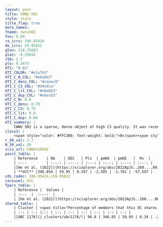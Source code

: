 ```yaml
---
layout: post
title: CWNU 502
style: style
title_flag: true
more_names: 
fname: cwnu502
fov: 0.09
ra_icrs: 346.85424
de_icrs: 59.95022
glon: 110.25683
glat: -0.33656
r50: 2.7
plx: 0.3475
UTI: "0.01"
UTI_COLOR: "#e1a7b3"
UTI_C_N_COL: "#e0a6b3"
UTI_C_dens_COL: "#ceeac9"
UTI_C_C3_COL: "#d4edca"
UTI_C_lit_COL: "#e0a6b3"
UTI_C_dup_COL: "#e6acb3"
UTI_C_N: 0.0
UTI_C_dens: 0.78
UTI_C_C3: 0.75
UTI_C_lit: 0.0
UTI_C_dup: 0.04
UTI_summary: |
    CWNU 502 is a sparse, dense object of high C3 quality. It was recently reported in the literature.<br><br><span style="color: #99180f; font-weight: bold;">Warning: </span>This is very likely a duplicate object, which shares a large percentage of members with at least one previously reported entry.<br><br><span style="color: #99180f; font-weight: bold;">Warning: </span>contains less than 25 stars with <i>P>0.5</i> estimated.
class3: |
    <span style="color: #FFC300; font-weight: bold;">B</span><span style="color: green; font-weight: bold;">A</span>
r_50_val: 2.7
N_50_val: 20
scix_url: CWNU%20502
posit_table: |
    | Reference    | RA    | DEC   | Plx  | pmRA  | pmDE   |  Rv  |
    | :---         | :---: | :---: | :---: | :---: | :---: | :---: |
    |[He et al. (2022)](https://scixplorer.org/abs/2022ApJS..260....8H) | 346.827 | 59.954 | 0.35 | -2.61 | -1.76 | -- |
    | **UCC** |346.854 | 59.95 | 0.347 | -2.585 | -1.761 | -57.597 | 
cds_radec: 346.85424,+59.95022
carousel: UCC
fpars_table: |
    | Reference |  Values |
    | :---  |  :---:  |
    | [He et al. (2022)](https://scixplorer.org/abs/2022ApJS..260....8H) | `AG=1.65, m-M=12.0, logAge=6.9, Z=0.004` |
shared_table: |
    | Cluster | <span title="Percentage of members that this OC shares with the ones listed">%</span>   | RA   | DEC   | Plx   | pmRA  | pmDE  | Rv | UTI |
    | :-: | :-: |:-: | :-: | :-: | :-: | :-: | :-: | :-: |
    |[UBC 1176](/_clusters/ubc1176/)| 96.0 | 346.85 | 59.95 | 0.34 | -2.58 | -1.76 | -38.71 |0.56 |
---
```

